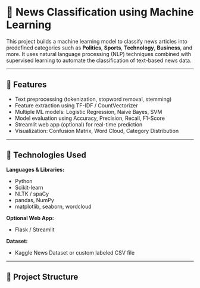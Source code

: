 # 📰 News Classification using Machine Learning

This project builds a machine learning model to classify news articles into predefined categories such as **Politics**, **Sports**, **Technology**, **Business**, and more. It uses natural language processing (NLP) techniques combined with supervised learning to automate the classification of text-based news data.

---

## 🚀 Features

- Text preprocessing (tokenization, stopword removal, stemming)
- Feature extraction using TF-IDF / CountVectorizer
- Multiple ML models: Logistic Regression, Naive Bayes, SVM
- Model evaluation using Accuracy, Precision, Recall, F1-Score
- Streamlit web app (optional) for real-time prediction
- Visualization: Confusion Matrix, Word Cloud, Category Distribution

---

## 🧠 Technologies Used

**Languages & Libraries:**
- Python
- Scikit-learn
- NLTK / spaCy
- pandas, NumPy
- matplotlib, seaborn, wordcloud

**Optional Web App:**
- Flask / Streamlit

**Dataset:**
- Kaggle News Dataset or custom labeled CSV file

---

## 📁 Project Structure

